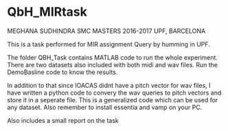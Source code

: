 # QbH_MIRtask

MEGHANA SUDHINDRA
SMC MASTERS 2016-2017
UPF, BARCELONA

This is a task performed for MIR assignment Query by humming in UPF.

The folder QBH_Task contains MATLAB code to run the whole experiment. There are two datasets also included with both midi and wav files.
Run the DemoBasline code to know the results. 

In addition to that since IOACAS didnt have a pitch vector for wav files, I have written a python code to convery the wav queries to pitch vectors and store it in a seperate file. This is a generalized code which can be used for any dataset. Also remember to install essentia and vamp on your PC.


Also includes a small report on the task
